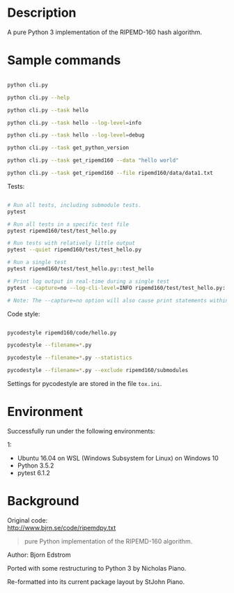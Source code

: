 # Description

A pure Python 3 implementation of the RIPEMD-160 hash algorithm.




# Sample commands


```bash

python cli.py

python cli.py --help

python cli.py --task hello

python cli.py --task hello --log-level=info

python cli.py --task hello --log-level=debug

python cli.py --task get_python_version

python cli.py --task get_ripemd160 --data "hello world"

python cli.py --task get_ripemd160 --file ripemd160/data/data1.txt

```


Tests:

```bash

# Run all tests, including submodule tests.
pytest

# Run all tests in a specific test file
pytest ripemd160/test/test_hello.py

# Run tests with relatively little output
pytest --quiet ripemd160/test/test_hello.py

# Run a single test
pytest ripemd160/test/test_hello.py::test_hello

# Print log output in real-time during a single test
pytest --capture=no --log-cli-level=INFO ripemd160/test/test_hello.py::test_hello

# Note: The --capture=no option will also cause print statements within the test code to produce output.

```



Code style:


```bash

pycodestyle ripemd160/code/hello.py

pycodestyle --filename=*.py

pycodestyle --filename=*.py --statistics

pycodestyle --filename=*.py --exclude ripemd160/submodules

```

Settings for pycodestyle are stored in the file `tox.ini`.




# Environment

Successfully run under the following environments:

1:  
- Ubuntu 16.04 on WSL (Windows Subsystem for Linux) on Windows 10  
- Python 3.5.2  
- pytest 6.1.2  






# Background

Original code:  
http://www.bjrn.se/code/ripemdpy.txt

> pure Python implementation of the RIPEMD-160 algorithm.

Author: Bjorn Edstrom

Ported with some restructuring to Python 3 by Nicholas Piano.

Re-formatted into its current package layout by StJohn Piano.

